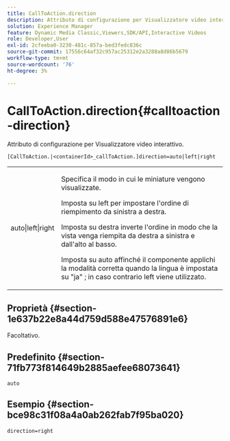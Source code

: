 ```yaml
---
title: CallToAction.direction
description: Attributo di configurazione per Visualizzatore video interattivo.
solution: Experience Manager
feature: Dynamic Media Classic,Viewers,SDK/API,Interactive Videos
role: Developer,User
exl-id: 2cfeeba0-3230-481c-857a-bed3fedc836c
source-git-commit: 17556c64af32c957ac25312e2a3288a8d86b5679
workflow-type: tm+mt
source-wordcount: '76'
ht-degree: 3%

---
```


# CallToAction.direction{#calltoaction-direction}

Attributo di configurazione per Visualizzatore video interattivo.

`[CallToAction.|<containerId>_callToAction.]direction=auto|left|right`

<table id="table_441553CD34C94A58A9D7CBF772DEDDB6"> 
 <tbody> 
  <tr> 
   <td colname="col1"> <p> <span class="codeph"> auto|left|right </span> </p> </td> 
   <td colname="col2"> <p> Specifica il modo in cui le miniature vengono visualizzate. </p> <p>Imposta su <span class="codeph"> left </span> per impostare l'ordine di riempimento da sinistra a destra. </p> <p>Imposta su <span class="codeph"> destra </span> inverte l'ordine in modo che la vista venga riempita da destra a sinistra e dall'alto al basso. </p> <p>Imposta su <span class="codeph"> auto </span> affinché il componente applichi la modalità corretta quando la lingua è impostata su <span class="codeph"> "ja" </span>; in caso contrario <span class="codeph"> left </span> viene utilizzato. </p> </td> 
  </tr> 
 </tbody> 
</table>

## Proprietà {#section-1e637b22e8a44d759d588e47576891e6}

Facoltativo.

## Predefinito {#section-71fb773f814649b2885aefee68073641}

`auto`

## Esempio {#section-bce98c31f08a4a0ab262fab7f95ba020}

```
direction=right
```
